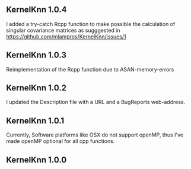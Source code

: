 
## KernelKnn 1.0.4

I added a try-catch Rcpp function to make possible the calculation of singular covariance matrices as sugggested in https://github.com/mlampros/KernelKnn/issues/1


## KernelKnn 1.0.3

Reimplementation of the Rcpp function due to ASAN-memory-errors


## KernelKnn 1.0.2

I updated the Description file with a URL and a BugReports web-address.


## KernelKnn 1.0.1

Currently, Software platforms like OSX do not support openMP, thus I've made openMP optional for all cpp functions.


## KernelKnn 1.0.0




